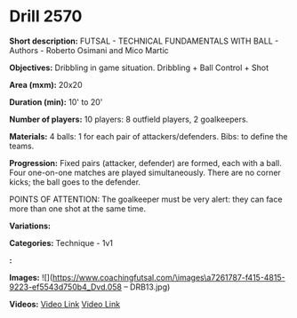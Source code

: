 # Drill 2570

**Short description:**
FUTSAL - TECHNICAL FUNDAMENTALS WITH BALL - Authors - Roberto Osimani and Mico Martic

**Objectives:**
Dribbling in game situation. Dribbling + Ball Control + Shot

**Area (mxm):**
20x20

**Duration (min):**
10' to 20'

**Number of players:**
10 players: 8 outfield players, 2 goalkeepers.

**Materials:**
4 balls: 1 for each pair of attackers/defenders. Bibs: to define the teams.

**Progression:**
Fixed pairs (attacker, defender) are formed, each with a ball. Four one-on-one matches are played simultaneously. There are no corner kicks; the ball goes to the defender.

POINTS OF ATTENTION:
The goalkeeper must be very alert: they can face more than one shot at the same time.

**Variations:**


**Categories:**
Technique - 1v1

**:**


**Images:**
![](https://www.coachingfutsal.com/\images\a7261787-f415-4815-9223-ef5543d750b4_Dvd.058 – DRB13.jpg)

**Videos:**
[Video Link](https://www.youtube.com/embed/KuE93Xt7xms)
[Video Link](https://www.youtube.com/embed/SSnxXvkZHQY)


